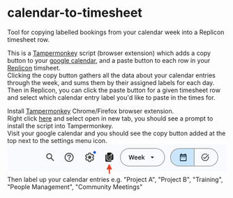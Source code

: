 # calendar-to-timesheet
Tool for copying labelled bookings from your calendar week into a Replicon timesheet row.

This is a [Tampermonkey](https://www.tampermonkey.net/) script (browser extension) which adds a copy button to your [google calendar](https://calendar.google.com/calendar), and a paste button to each row in your [Replicon](https://eu3.replicon.com/) timsheet.\
Clicking the copy button gathers all the data about your calendar entries through the week, and sums them by their assigned labels for each day. Then in Replicon, you can click the paste button for a given timesheet row and select which calendar entry label you'd like to paste in the times for.

Install [Tampermonkey](https://www.tampermonkey.net/) Chrome/Firefox browser extension.\
Right click [here](https://github.com/martin-armstrong/calendar-to-timesheet/raw/main/Calendar-To-Timesheet-Assistant.user.js) and select open in new tab, you should see a prompt to install the script into Tampermonkey.\
Visit your google calendar and you should see the copy button added at the top next to the settings menu icon.\
![Image](https://github.com/martin-armstrong/calendar-to-timesheet/blob/main/google-copy-button.png?raw=true)
Then label up your calendar entries e.g. "Project A", "Project B", "Training", "People Management", "Community Meetings"
